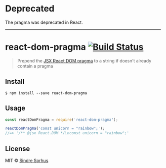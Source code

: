 # Deprecated

The pragma was deprecated in React.

---

# react-dom-pragma [![Build Status](https://travis-ci.org/sindresorhus/react-dom-pragma.svg?branch=master)](https://travis-ci.org/sindresorhus/react-dom-pragma)

> Prepend the [JSX React DOM pragma](http://facebook.github.io/react/docs/jsx-in-depth.html) to a string if doesn't already contain a pragma


## Install

```
$ npm install --save react-dom-pragma
```


## Usage

```js
const reactDomPragma = require('react-dom-pragma');

reactDomPragma('const unicorn = "rainbow";');
//=> '/** @jsx React.DOM */\nconst unicorn = "rainbow";'
```


## License

MIT © [Sindre Sorhus](https://sindresorhus.com)
